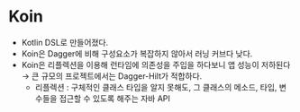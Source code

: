 # Koin



- Kotlin DSL로 만들어졌다.
- Koin은 Dagger에 비해 구성요소가 복잡하지 않아서 러닝 커브다 낮다.
- Koin은 리플렉션을 이용해 런타임에 의존성을 주입을 하다보니 앱 성능이 저하된다 → 큰 규모의 프로젝트에서는 Dagger-Hilt가 적합하다.
  - 리플렉션 : 구체적인 클래스 타입을 알지 못해도, 그 클래스의 메소드, 타입, 변수들을 접근할 수 있도록 해주는 자바 API